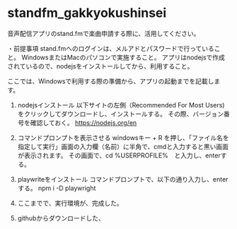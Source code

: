 # standfm_gakkyokushinsei

音声配信アプリのstand.fmで楽曲申請する際に、活用してください。

・前提事項
  stand.fmへのログインは、メルアドとパスワードで行っていること。
  WindowsまたはMacのパソコンで実施すること。
  アプリはnodejsで作成されているので、nodejsをインストールしてから、利用すること。

ここでは、Windowsで利用する際の準備から、アプリの起動までを記載します。

1) nodejsインストール 以下サイトの左側（Recommended For Most Users)をクリックしてダウンロードし、インストールする。
  その際、バージョン番号を確認しておく。
  https://nodejs.org/en

2) コマンドプロンプトを表示させる
  windowsキー + R を押し、「ファイル名を指定して実行」画面の入力欄（名前）に半角で、cmdと入力すると黒い画面が表示されます。
  その画面で、cd %USERPROFILE%　と入力し、enterする。
  
3) playwriteをインストール
  コマンドプロンプトで、以下の通り入力し、enterする。
  npm i -D playwright

4) ここまでで、実行環境が、完成した。

5) githubからダウンロードした、 


